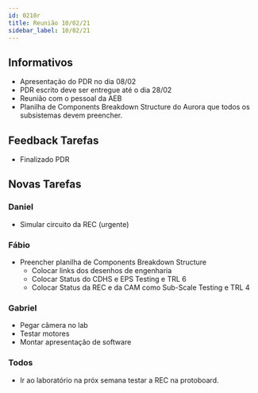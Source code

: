 ```yaml
---
id: 0210r
title: Reunião 10/02/21
sidebar_label: 10/02/21
---
```


## Informativos
- Apresentação do PDR no dia 08/02
- PDR escrito deve ser entregue até o dia 28/02
- Reunião com o pessoal da AEB
- Planilha de Components Breakdown Structure do Aurora que todos os subsistemas devem preencher.

## Feedback Tarefas
- Finalizado PDR

## Novas Tarefas
### Daniel 
- Simular circuito da REC (urgente)

### Fábio
- Preencher planilha de Components Breakdown Structure
    - Colocar links dos desenhos de engenharia
    - Colocar Status do CDHS e EPS Testing e TRL 6
    - Colocar Status da REC e da CAM como Sub-Scale Testing e TRL 4

### Gabriel
- Pegar câmera no lab
- Testar motores
- Montar apresentação de software

### Todos
- Ir ao laboratório na próx semana testar a REC na protoboard.